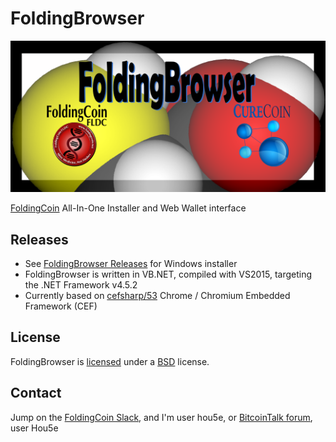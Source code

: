 # FoldingBrowser

[![FoldingCoin Logo](FoldingBrowserTitle.png)](http://foldingcoin.net/ "FoldingCoin")

[FoldingCoin](http://foldingcoin.net/) All-In-One Installer and Web Wallet interface

## Releases

- See [FoldingBrowser Releases](https://github.com/Hou5e/FoldingBrowser/releases) for Windows installer
- FoldingBrowser is written in VB.NET, compiled with VS2015, targeting the .NET Framework v4.5.2
- Currently based on [cefsharp/53](https://github.com/cefsharp/CefSharp/tree/cefsharp/53) Chrome / Chromium Embedded Framework (CEF)

## License

FoldingBrowser is [licensed](Browser/bin/Release/LICENSE.txt) under a [BSD](http://opensource.org/licenses/BSD-3-Clause "BSD License") license.

## Contact

Jump on the [FoldingCoin Slack](https://foldingcoin.slack.com/messages/general/), and I'm user hou5e, or [BitcoinTalk forum](https://bitcointalk.org/index.php?topic=781352), user Hou5e
